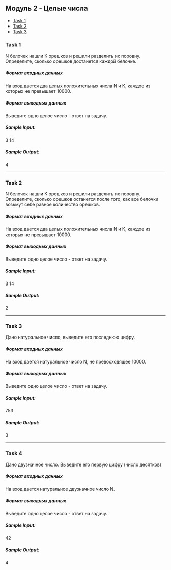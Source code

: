 ## Модуль 2 - Целые числа

* [Task 1](https://github.com/iosdevsx/YandexCpp/blob/master/Module%202/Readme.md#task-1)
* [Task 2](https://github.com/iosdevsx/YandexCpp/blob/master/Module%202/Readme.md#task-2)
* [Task 3](https://github.com/iosdevsx/YandexCpp/blob/master/Module%202/Readme.md#task-3)

### Task 1
N белочек нашли K орешков и решили разделить их поровну. Определите, сколько орешков достанется каждой белочке.

##### Формат входных данных
На вход дается два целых положительных числа N и K, каждое из которых не превышает 10000.
##### Формат выходных данных
Выведите одно целое число - ответ на задачу.

##### Sample Input:
3
14
##### Sample Output:
4
***
### Task 2
N белочек нашли K орешков и решили разделить их поровну. Определите, сколько орешков останется после того, как все белочки возьмут себе равное количество орешков.
##### Формат входных данных
На вход дается два целых положительных числа N и K, каждое из которых не превышает 10000.
##### Формат выходных данных
Выведите одно целое число - ответ на задачу.
##### Sample Input:
3
14
##### Sample Output:
2
***
### Task 3
Дано натуральное число, выведите его последнюю цифру.
##### Формат входных данных
На вход дается натуральное число N, не превосходящее 10000.
##### Формат выходных данных
Выведите одно целое число - ответ на задачу.
##### Sample Input:
753
##### Sample Output:
3
***
### Task 4
Дано двузначное число. Выведите его первую цифру (число десятков)
##### Формат входных данных
На вход дается натуральное двузначное число N.
##### Формат выходных данных
Выведите одно целое число - ответ на задачу.
##### Sample Input:
42
##### Sample Output:
4
